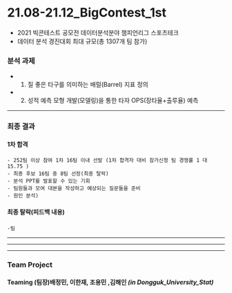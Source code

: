 # 21.08-21.12_BigContest_1st
- 2021 빅콘테스트 공모전 데이터분석분야 챔피언리그 스포츠테크
- 데이터 분석 경진대회 최대 규모(총 1307개 팀 참가)

### **분석 과제**
- 1. 질 좋은 타구를 의미하는 배럴(Barrel) 지표 정의 

- 2. 성적 예측 모형 개발(모델링)을 통한 타자 OPS(장타율+출루율) 예측

*** 
### 최종 결과
#### 1차 합격
    - 252팀 이상 참여 1차 16팀 이내 선발 (1차 합격자 대비 참가신청 팀 경쟁률 1 대 15.75 )
    - 최종 후보 16팀 중 8팀 선정(최종 탈락)
    - 분석 PPT를 발표할 수 있는 기회
    - 팀원들과 모여 대본을 작성하고 예상되는 질문들을 준비
    - 원인 분석) 
    
#### 최종 탈락(피드백 내용)
    -팀
***
***
***
### Team Project

#### Teaming   (팀장)배정민, 이한재, 조용민 ,김해인 ***(in Dongguk_University_Stat)***
